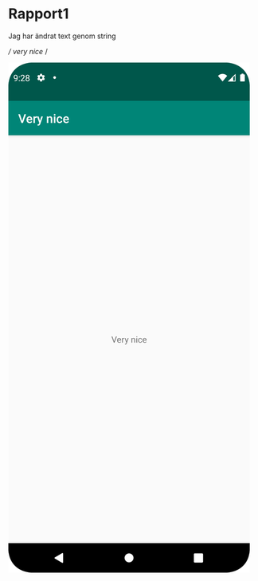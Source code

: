 
# Rapport1

Jag har ändrat text genom string

*/<resources>
    <string name="app_name">very nice</string>
</resources>*/

![](screenshot.png)

